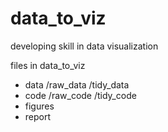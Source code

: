 # data_to_viz
developing skill in data visualization

files in data_to_viz

* data
  /raw_data
  /tidy_data
* code
  /raw_code
  /tidy_code
* figures
* report